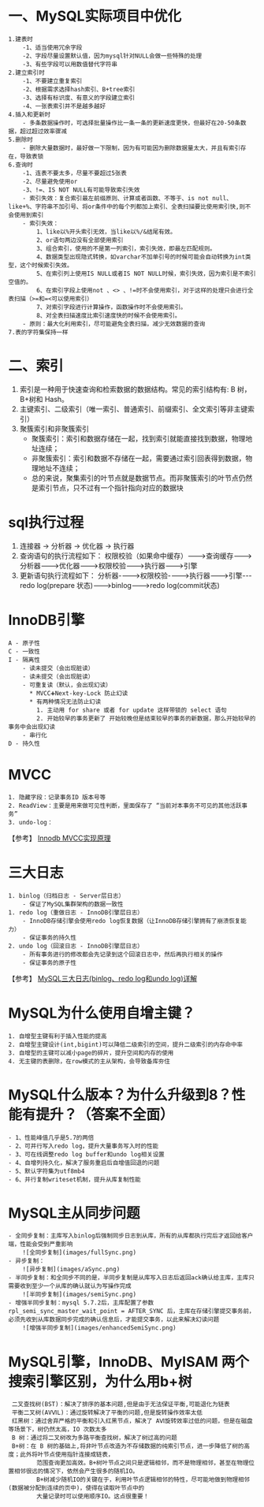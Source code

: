 # 一、MySQL实际项目中优化
    1.建表时
        -1、适当使用冗余字段
        -2、字段尽量设置默认值，因为mysql针对NULL会做一些特殊的处理
        -3、有些字段可以用数值替代字符串
    2.建立索引时
        -1、不要建立重复索引
        -2、根据需求选择hash索引、B+tree索引
        -3、选择有标识度、有意义的字段建立索引
        -4、一张表索引并不是越多越好
    4.插入和更新时
        - 多条数据操作时，可选择批量操作比一条一条的更新速度更快，但最好在20-50条数据，超过超过效率骤减
    5.删除时
        - 删除大量数据时，最好做一下限制，因为有可能因为删除数据量太大，并且有索引存在，导致表锁
    6.查询时
        -1、连表不要太多，尽量不要超过5张表
        -2、尽量避免使用or
        -3、!=、IS NOT NULL有可能导致索引失效
        - 索引失效：复合索引最左前缀原则、计算或者函数、不等于、is not null、like+%、字符串不加引号、将or条件中的每个列都加上索引、全表扫描要比使用索引快,则不会使用到索引
        - 索引失效：
            1、like以%开头索引无效，当like以%/&结尾有效。
            2、or语句两边没有全部使用索引
            3、组合索引，使用的不是第一列索引，索引失效，即最左匹配规则。
            4、数据类型出现隐式转换，如varchar不加单引号的时候可能会自动转换为int类型，这个时候索引失效。
            5、在索引列上使用IS NULL或者IS NOT NULL时候，索引失效，因为索引是不索引空值的。
            6、在索引字段上使用not 、<> 、!=时不会使用索引，对于这样的处理只会进行全表扫描（>=和=<可以使用索引）
            7、对索引字段进行计算操作，函数操作时不会使用索引。
            8、对全表扫描速度比索引速度快的时候不会使用索引。
        - 原则：最大化利用索引，尽可能避免全表扫描，减少无效数据的查询
    7.表的字符集保持一样

# 二、索引
1. 索引是一种用于快速查询和检索数据的数据结构。常见的索引结构有: B 树， B+树和 Hash。
2. 主键索引、二级索引（唯一索引、普通索引、前缀索引、全文索引等非主键索引） 
3. 聚簇索引和非聚簇索引
    - 聚簇索引：索引和数据存储在一起，找到索引就能直接找到数据，物理地址连续；
    - 非聚簇索引：索引和数据不存储在一起，需要通过索引回表得到数据，物理地址不连续；
    - 总的来说，聚集索引的叶节点就是数据节点。而非聚簇索引的叶节点仍然是索引节点，只不过有一个指针指向对应的数据块

# sql执行过程
1. 连接器 -> 分析器 -> 优化器 -> 执行器
2. 查询语句的执行流程如下：
权限校验（如果命中缓存）--->查询缓存--->分析器--->优化器--->权限校验--->执行器--->引擎
3. 更新语句执行流程如下：
分析器---->权限校验---->执行器--->引擎---redo log(prepare 状态)--->binlog--->redo log(commit状态)

# InnoDB引擎
    A - 原子性  
    C - 一致性  
    I - 隔离性  
        - 读未提交（会出现脏读）  
        - 读未提交（会出现脏读）  
        - 可重复读（默认，会出现幻读）  
          * MVCC➕Next-key-Lock 防止幻读  
          * 有两种情况无法防止幻读  
            1. 主动用 for share 或者 for update 这样带锁的 select 语句  
            2. 开始较早的事务更新了 开始较晚但是结束较早的事务的新数据，那么开始较早的事务中会出现幻读	  
        - 串行化  
    D - 持久性  

# MVCC
    1. 隐藏字段：记录事务ID 版本号等
    2. ReadView：主要是用来做可见性判断，里面保存了 “当前对本事务不可见的其他活跃事务”
    3. undo-log：
【参考】
[Innodb MVCC实现原理](https://zhuanlan.zhihu.com/p/52977862)

# 三大日志
    1. binlog（归档日志 - Server层日志）
        - 保证了MySQL集群架构的数据一致性
    1. redo log（重做日志 - InnoDB引擎层日志）
        - InnoDB存储引擎会使用redo log恢复数据（让InnoDB存储引擎拥有了崩溃恢复能力）
        - 保证事务的持久性
    2. undo log（回滚日志 - InnoDB引擎层日志）
        - 所有事务进行的修改都会先记录到这个回滚日志中，然后再执行相关的操作
        - 保证事务的原子性
【参考】
[MySQL三大日志(binlog、redo log和undo log)详解](https://javaguide.cn/database/mysql/mysql-logs.html#redo-log)  


# MySQL为什么使用自增主键？
    1. 自增型主键有利于插入性能的提高
    2. 自增型主键设计(int,bigint)可以降低二级索引的空间，提升二级索引的内存命中率
    3. 自增型的主键可以减小page的碎片，提升空间和内存的使用
    4. 无主键的表删除，在row模式的主从架构，会导致备库夯住

# MySQL什么版本？为什么升级到8？性能有提升？（答案不全面）
    - 1、性能峰值几乎是5.7的两倍
    - 2、可并行写入redo log，提升大量事务写入时的性能
    - 3、可在线调整redo log buffer和undo log相关设置
    - 4、自增列持久化，解决了服务重启后自增值回退的问题
    - 5、默认字符集为utf8mb4
    - 6、并行复制writeset机制，提升从库复制性能
# MySQL主从同步问题
    - 全同步复制：主库写入binlog后强制同步日志到从库，所有的从库都执行完后才返回给客户端，性能会受到严重影响
        ![全同步复制](images/fullSync.png)
    - 异步复制：
        ![异步复制](images/aSync.png)
    - 半同步复制：和全同步不同的是，半同步复制是从库写入日志后返回ack确认给主库，主库只需要收到至少一个从库的确认就认为写操作完成
        ![半同步复制](images/semiSync.png)
    - 增强半同步复制：mysql 5.7.2后，主库配置了参数 rpl_semi_sync_master_wait_point = AFTER_SYNC 后，主库在存储引擎提交事务前，必须先收到从库数据同步完成的确认信息后，才能提交事务，以此来解决幻读问题
        ![增强半同步复制](images/enhancedSemiSync.png) 
# MySQL引擎，InnoDB、MyISAM 两个搜索引擎区别，为什么用b+树
     二叉查找树(BST)：解决了排序的基本问题,但是由于无法保证平衡,可能退化为链表
     平衡二叉树(AVⅥL)：通过旋转解决了平衡的问题,但是旋转操作效率太低
     红黑树：通过舍弃严格的平衡和引入红黑节点，解决了 AⅥ旋转效率过低的问题，但是在磁盘等场景下，树仍然太高，IO 次数太多
     B 树：通过将二叉树改为多路平衡查找树，解决了树过高的问题
     B+树：在 B 树的基础上,将非叶节点改造为不存储数据的纯索引节点，进一步降低了树的高度；此外将叶节点使用指针连接成链表，
            范围查询更加高效。B+树叶节点之间只是逻辑相邻，而不是物理相邻，甚至在物理位置相邻很远的情况下，依然会产生很多的随机IO。
            B+树减少随机IO的关键在于，利用叶节点逻辑相邻的特性，尽可能地做到物理相邻(数据被分配到连续的页中)，使得在读取叶节点中的
            大量记录时可以使用顺序IO。这点很重要！
